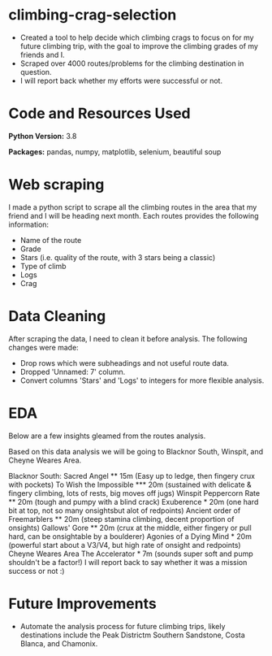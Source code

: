 # climbing-crag-selection

- Created a tool to help decide which climbing crags to focus on for my future climbing trip, with the goal to improve the climbing grades of my friends and I.
- Scraped over 4000 routes/problems for the climbing destination in question.
- I will report back whether my efforts were successful or not.

# Code and Resources Used
**Python Version:** 3.8

**Packages:** pandas, numpy, matplotlib, selenium, beautiful soup

# Web scraping
I made a python script to scrape all the climbing routes in the area that my friend and I will be heading next month. Each routes provides the following information:
- Name of the route
- Grade
- Stars (i.e. quality of the route, with 3 stars being a classic)
- Type of climb
- Logs 
- Crag

# Data Cleaning
After scraping the data, I need to clean it before analysis. The following changes were made:
- Drop rows which were subheadings and not useful route data.
- Dropped 'Unnamed: 7' column.
- Convert columns 'Stars' and 'Logs' to integers for more flexible analysis.

# EDA
Below are a few insights gleamed from the routes analysis.

Based on this data analysis we will be going to Blacknor South, Winspit, and Cheyne Weares Area.

Blacknor South:
Sacred Angel ** 15m (Easy up to ledge, then fingery crux with pockets)
To Wish the Impossible *** 20m (sustained with delicate & fingery climbing, lots of rests, big moves off jugs)
Winspit
Peppercorn Rate ** 20m (tough and pumpy with a blind crack)
Exuberence * 20m (one hard bit at top, not so many onsightsbut alot of redpoints)
Ancient order of Freemarblers ** 20m (steep stamina climbing, decent proportion of onsights)
Gallows' Gore ** 20m (crux at the middle, either fingery or pull hard, can be onsightable by a boulderer)
Agonies of a Dying Mind * 20m (powerful start about a V3/V4, but high rate of onsight and redpoints)
Cheyne Weares Area
The Accelerator * 7m (sounds super soft and pump shouldn't be a factor!)
I will report back to say whether it was a mission success or not :)

# Future Improvements
- Automate the analysis process for future climbing trips, likely destinations include the Peak Districtm Southern Sandstone, Costa Blanca, and Chamonix.
